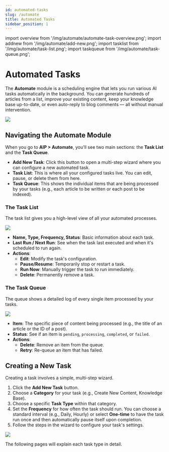 ```yaml
---
id: automated-tasks
slug: /automate
title: Automated Tasks
sidebar_position: 1
---
```


import overview from '/img/automate/automate-task-overview.png';
import addnew from '/img/automate/add-new.png';
import tasklist from '/img/automate/task-list.png';
import taskqueue from '/img/automate/task-queue.png';

# Automated Tasks

The **Automate** module is a scheduling engine that lets you run various AI tasks automatically in the background. You can generate hundreds of articles from a list, improve your existing content, keep your knowledge base up-to-date, or even auto-reply to blog comments — all without manual intervention.

<img src={overview} />

## Navigating the Automate Module

When you go to **AIP > Automate**, you'll see two main sections: the **Task List** and the **Task Queue**.

-   **Add New Task**: Click this button to open a multi-step wizard where you can configure a new automated task.
-   **Task List**: This is where all your configured tasks live. You can edit, pause, or delete them from here.
-   **Task Queue**: This shows the individual items that are being processed by your tasks (e.g., each article to be written or each post to be indexed).

### The Task List

The task list gives you a high-level view of all your automated processes.

<img src={tasklist} />

- **Name, Type, Frequency, Status**: Basic information about each task.
- **Last Run / Next Run**: See when the task last executed and when it's scheduled to run again.
- **Actions**:
    - **Edit**: Modify the task's configuration.
    - **Pause/Resume**: Temporarily stop or restart a task.
    - **Run Now**: Manually trigger the task to run immediately.
    - **Delete**: Permanently remove a task.

### The Task Queue

The queue shows a detailed log of every single item processed by your tasks.

<img src={taskqueue} />

- **Item**: The specific piece of content being processed (e.g., the title of an article or the ID of a post).
- **Status**: See if an item is `pending`, `processing`, `completed`, or `failed`.
- **Actions**:
    - **Delete**: Remove an item from the queue.
    - **Retry**: Re-queue an item that has failed.

## Creating a New Task

Creating a task involves a simple, multi-step wizard.

1.  Click the **Add New Task** button.
2.  Choose a **Category** for your task (e.g., Create New Content, Knowledge Base).
3.  Choose a specific **Task Type** within that category.
4.  Set the **Frequency** for how often the task should run. You can choose a standard interval (e.g., Daily, Hourly) or select **One-time** to have the task run once and then automatically pause itself upon completion.
5.  Follow the steps in the wizard to configure your task's settings.

<img src={addnew} />

The following pages will explain each task type in detail.